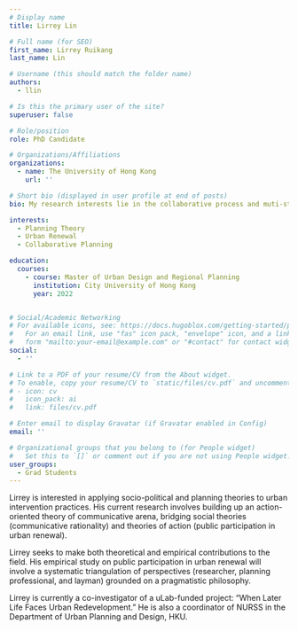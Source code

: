 ```yaml
---
# Display name
title: Lirrey Lin

# Full name (for SEO)
first_name: Lirrey Ruikang
last_name: Lin

# Username (this should match the folder name)
authors:
  - llin

# Is this the primary user of the site?
superuser: false

# Role/position
role: PhD Candidate

# Organizations/Affiliations
organizations:
  - name: The University of Hong Kong
    url: ''

# Short bio (displayed in user profile at end of posts)
bio: My research interests lie in the collaborative process and muti-stakeholder dialogue in the context of urban interventions, and I seek to combine professional planning and local knowledge. I had training in urban design and regional planning from Hong Kong and applied social sciences from Canada.

interests:
  - Planning Theory
  - Urban Renewal
  - Collaborative Planning

education:
  courses:
    - course: Master of Urban Design and Regional Planning
      institution: City University of Hong Kong
      year: 2022


# Social/Academic Networking
# For available icons, see: https://docs.hugoblox.com/getting-started/page-builder/#icons
#   For an email link, use "fas" icon pack, "envelope" icon, and a link in the
#   form "mailto:your-email@example.com" or "#contact" for contact widget.
social:
  - ''

# Link to a PDF of your resume/CV from the About widget.
# To enable, copy your resume/CV to `static/files/cv.pdf` and uncomment the lines below.
# - icon: cv
#   icon_pack: ai
#   link: files/cv.pdf

# Enter email to display Gravatar (if Gravatar enabled in Config)
email: ''

# Organizational groups that you belong to (for People widget)
#   Set this to `[]` or comment out if you are not using People widget.
user_groups:
  - Grad Students
---
```


Lirrey is interested in applying socio-political and planning theories to urban intervention practices. His current research involves building up an action-oriented theory of communicative arena, bridging social theories (communicative rationality) and theories of action (public participation in urban renewal).

Lirrey seeks to make both theoretical and empirical contributions to the field. His empirical study on public participation in urban renewal will involve a systematic triangulation of perspectives (researcher, planning professional, and layman) grounded on a pragmatistic philosophy.

Lirrey is currently a co-investigator of a uLab-funded project: “When Later Life Faces Urban Redevelopment.” He is also a coordinator of NURSS in the Department of Urban Planning and Design, HKU.